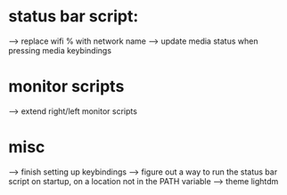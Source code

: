 # status bar script:
--> replace wifi % with network name
--> update media status when pressing media keybindings

# monitor scripts
--> extend right/left monitor scripts

# misc
--> finish setting up keybindings
--> figure out a way to run the status bar script on startup, on a location not in the PATH variable
--> theme lightdm